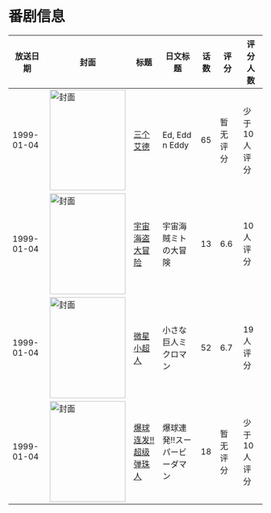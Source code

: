 # 番剧信息

|放送日期|封面|标题|日文标题|话数|评分|评分人数|
|---|---|---|---|---|---|---|
|1999-01-04|<img src="//lain.bgm.tv/pic/cover/c/74/b7/36317_PjZmj.jpg" alt="封面" style="width:150px;height:200px;object-fit:cover;">|[三个艾德](https://bangumi.tv/subject/36317)|Ed, Edd n Eddy|65|暂无评分|少于10人评分|
|1999-01-04|<img src="//lain.bgm.tv/pic/cover/c/39/67/86977_J6Zmb.jpg" alt="封面" style="width:150px;height:200px;object-fit:cover;">|[宇宙海盗大冒险](https://bangumi.tv/subject/86977)|宇宙海賊ミトの大冒険|13|6.6|10人评分|
|1999-01-04|<img src="//lain.bgm.tv/pic/cover/c/13/2d/121498_C1bUy.jpg" alt="封面" style="width:150px;height:200px;object-fit:cover;">|[微星小超人](https://bangumi.tv/subject/121498)|小さな巨人ミクロマン|52|6.7|19人评分|
|1999-01-04|<img src="//lain.bgm.tv/pic/cover/c/52/da/207707_ZZnY4.jpg" alt="封面" style="width:150px;height:200px;object-fit:cover;">|[爆球连发!! 超级弹珠人](https://bangumi.tv/subject/207707)|爆球連発!!スーパービーダマン|18|暂无评分|少于10人评分|
